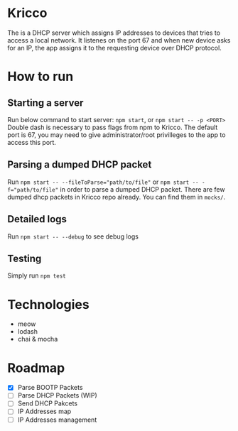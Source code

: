 # Kricco
The is a DHCP server which assigns IP addresses to devices that tries to access a local network. It listenes on the port 67 and when new device asks for an IP, the app assigns it to the requesting device over DHCP protocol.

# How to run

## Starting a server
Run below command to start server:
`npm start`, or `npm start -- -p <PORT>`
Double dash is necessary to pass flags from npm to Kricco.
The default port is 67, you may need to give administrator/root privilleges to the app to access this port.

## Parsing a dumped DHCP packet
Run `npm start -- --fileToParse="path/to/file"` or `npm start -- -f="path/to/file"` in order to parse a dumped DHCP packet. There are few dumped dhcp packets in Kricco repo already. You can find them in `mocks/`.

## Detailed logs
Run `npm start -- --debug` to see debug logs

## Testing
Simply run `npm test`

# Technologies
 - meow
 - lodash
 - chai & mocha

 # Roadmap
 - [X] Parse BOOTP Packets
 - [ ] Parse DHCP Packets (WIP)
 - [ ] Send DHCP Pakcets
 - [ ] IP Addresses map
 - [ ] IP Addresses management
